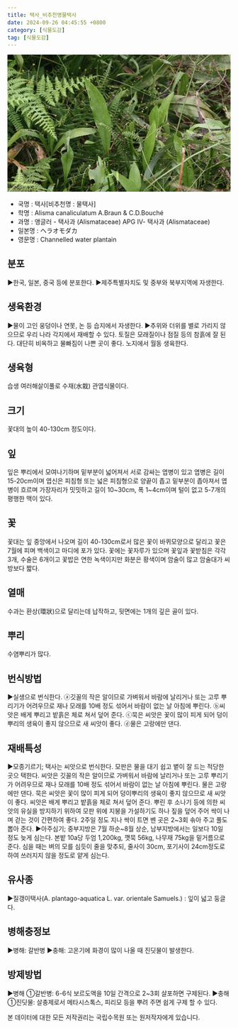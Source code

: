 ```yaml
---
title: 택사_비추천명물택사
date: 2024-09-26 04:45:55 +0800
category: [식물도감]
tag: [식물도감]
---
```




![택사[비추천명 : 물택사]](/assets/img/fileUpload/plants/basic/Alismataceae/Alisma/11960/11960_20160803143041673files_th2.jpg)
- 국명 : 택사[비추천명 : 물택사]
- 학명 : Alisma canaliculatum A.Braun & C.D.Bouché
- 과명 : 앵글러 - 택사과 (Alismataceae) APG Ⅳ- 택사과 (Alismataceae)
- 일본명 : ヘラオモダカ
- 영문명 : Channelled water plantain


## 분포
▶한국, 일본, 중국 등에 분포한다.
▶제주특별자치도 및 중부와 북부지역에 자생한다.
## 생육환경
▶물이 고인 웅덩이나 연못, 논 등 습지에서 자생한다.
▶추위와 더위를 별로 가리지 않으므로 우리 나라 각지에서 재배할 수 있다. 토질은 모래질이나 점질 등의 참흙에 잘 된다. 대단히 비옥하고 물빠짐이 나쁜 곳이 좋다. 노지에서 월동 생육한다.
## 생육형
습생 여러해살이풀로 수재(水栽) 관엽식물이다.
## 크기
꽃대의 높이 40-130cm 정도이다.
## 잎
잎은 뿌리에서 모여나기하며 밑부분이 넓어져서 서로 감싸는 엽병이 있고 엽병은 길이 15-20cm이며 엽신은 피침형 또는 넓은 피침형으로 양끝이 좁고 밑부분이 좁아져서 엽병이 흐르며 가장자리가 밋밋하고 길이 10~30cm, 폭 1~4cm이며 털이 없고 5-7개의 평행한 맥이 있다.
## 꽃
꽃대는 잎 중앙에서 나오며 길이 40-130cm로서 많은 꽃이 바퀴모양으로 달리고 꽃은 7월에 피며 백색이고 마디에 포가 있다. 꽃에는 꽃자루가 있으며 꽃잎과 꽃받침은 각각 3개, 수술은 6개이고 꽃밥은 연한 녹색이지만 화분은 황색이며 암술이 많고 암술대가 씨방보다 짧다.
## 열매
수과는 환상(環狀)으로 달리는데 납작하고, 뒷면에는 1개의 깊은 골이 있다.
## 뿌리
수염뿌리가 많다.
## 번식방법
▶실생으로 번식한다.
ⓐ깃꼴의 작은 알이므로 가벼워서 바람에 날리거나 또는 고루 뿌리기가 어려우므로 재나 모래를 10배 정도 섞어서 바람이 없는 날 아침에 뿌린다. 
ⓑ씨앗은 배게 뿌리고 밭흙은 체로 쳐서 덮어 준다.
ⓒ묵은 씨앗은 꽃이 많이 피게 되어 덩이뿌리의 생육이 좋지 않으므로 새 씨앗이 좋다. 
ⓓ물은 고랑에만 댄다.
## 재배특성
▶모종기르기; 택사는 씨앗으로 번식한다. 모판은 물을 대기 쉽고 볕이 잘 드는 적당한 곳으 택한다. 씨앗은 깃꼴의 작은 알이므로 가벼워서 바람에 날리거나 또는 고루 뿌리기가 어려우므로 재나 모래를 10배 정도 섞어서 바람이 없는 날 아침에 뿌린다. 물은 고랑에만 댄다. 묵은 씨앗은 꽃이 많이 피게 되어 덩이뿌리의 생육이 좋지 않으므로 새 씨앗이 좋다. 씨앗은 배게 뿌리고 밭흙을 체로 쳐서 덮어 준다. 뿌린 후 소나기 등에 의한 씨앗의 유실을 방지하기 위하여 모판 위에 지붕을 가설하기도 하나 짚을 덮어 주어 싹이 나며 걷는 것이 간편하여 좋다. 2주일 정도 지나 싹이 트면 벤 곳은 2~3회 솎아 주고 풀도 뽑아 준다.
▶아주심기; 중부지방은 7월 하순~8월 상순, 남부지방에서는 일보다 10일 정도 늦게 심는다. 본밭 10a당 두엄 1,200kg, 깻묵 56kg, 나무재 75kg을 밑거름으로 준다. 심을 때는 벼의 모를 심듯이 줄을 맞추되, 줄사이 30cm, 포기사이 24cm정도로 하여 쓰러지지 않을 정도로 얕게 심는다.
## 유사종
▶질갱이택사(A. plantago-aquatica L. var. orientale Samuels.)
  : 잎이 넓고 둥글다.
## 병해충정보
▶병해: 갈반병
▶충해: 고온기에 화경이 많이 나올 때 진딧물이 발생한다.
      

## 방제방법
▶병해
  ①갈반병: 6-6식 보르도액을 10일 간격으로 2~3회 살포하면 구제된다.
▶충해
  ①진딧물: 살충제로서 메타시스톡스, 피리모 등을 뿌려 주면 쉽게 구제 할 수 있다.






본 데이터에 대한 모든 저작권리는 국립수목원 또는 원저작자에게 있습니다.
